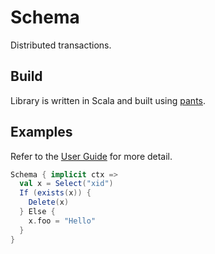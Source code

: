 # Schema
Distributed transactions.

## Build
Library is written in Scala and built using [pants](http://www.pantsbuild.org/).

## Examples
Refer to the [User Guide](/schema/wiki/User-Guide) for more detail.

```scala
Schema { implicit ctx =>
  val x = Select("xid")
  If (exists(x)) {
    Delete(x)
  } Else {
    x.foo = "Hello"
  }
}
```
